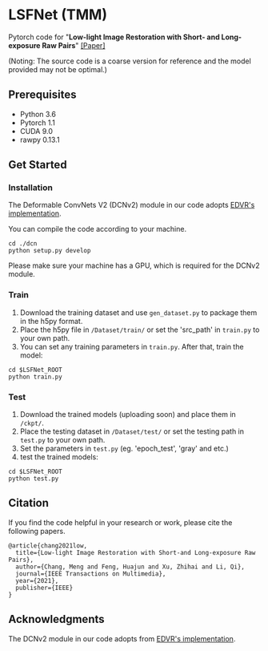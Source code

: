 # LSFNet (TMM)
Pytorch code for "**Low-light Image Restoration with Short- and Long-exposure Raw Pairs**" [[Paper]](https://arxiv.org/abs/2007.00199)

(Noting: The source code is a coarse version for reference and the model provided may not be optimal.)

## Prerequisites
* Python 3.6
* Pytorch 1.1
* CUDA 9.0
* rawpy 0.13.1

## Get Started
### Installation
The Deformable ConvNets V2 (DCNv2) module in our code adopts  [EDVR's implementation](https://github.com/xinntao/EDVR/tree/master/basicsr/models/ops).

You can compile the code according to your machine. 
```
cd ./dcn
python setup.py develop
```

Please make sure your machine has a GPU, which is required for the DCNv2 module.


### Train
1. Download the training dataset and use `gen_dataset.py` to package them in the h5py format.
2. Place the h5py file in `/Dataset/train/` or set the 'src_path' in `train.py` to your own path.
3. You can set any training parameters in `train.py`. After that, train the model:
```
cd $LSFNet_ROOT
python train.py
```

### Test
1. Download the trained models (uploading soon) and place them in `/ckpt/`.
2. Place the testing dataset in `/Dataset/test/` or set the testing path in `test.py` to your own path.
3. Set the parameters in `test.py` (eg. 'epoch_test', 'gray' and etc.)
3. test the trained models:
```
cd $LSFNet_ROOT
python test.py
```

## Citation
If you find the code helpful in your research or work, please cite the following papers.
```
@article{chang2021low,
  title={Low-light Image Restoration with Short-and Long-exposure Raw Pairs},
  author={Chang, Meng and Feng, Huajun and Xu, Zhihai and Li, Qi},
  journal={IEEE Transactions on Multimedia},
  year={2021},
  publisher={IEEE}
}
```

## Acknowledgments
The DCNv2 module in our code adopts from [EDVR's implementation](https://github.com/xinntao/EDVR/tree/master/basicsr/models/ops).
